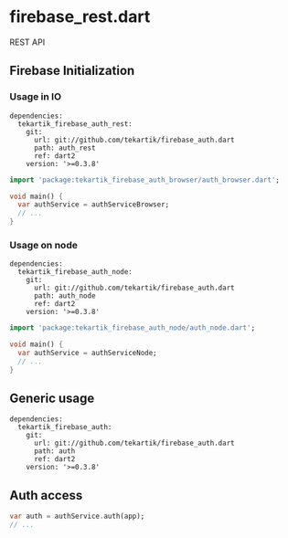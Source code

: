 # firebase_rest.dart

REST API

## Firebase Initialization

### Usage in IO

```
dependencies:
  tekartik_firebase_auth_rest:
    git:
      url: git://github.com/tekartik/firebase_auth.dart
      path: auth_rest
      ref: dart2
    version: '>=0.3.8'
```

```dart
import 'package:tekartik_firebase_auth_browser/auth_browser.dart';

void main() {
  var authService = authServiceBrowser;
  // ...
}
```  

### Usage on node

```
dependencies:
  tekartik_firebase_auth_node:
    git:
      url: git://github.com/tekartik/firebase_auth.dart
      path: auth_node
      ref: dart2
    version: '>=0.3.8'
```

```dart
import 'package:tekartik_firebase_auth_node/auth_node.dart';

void main() {
  var authService = authServiceNode;
  // ...
}
```  

## Generic usage

```
dependencies:
  tekartik_firebase_auth:
    git:
      url: git://github.com/tekartik/firebase_auth.dart
      path: auth
      ref: dart2
    version: '>=0.3.8'
```


## Auth access

```dart
var auth = authService.auth(app);
// ...

```  

